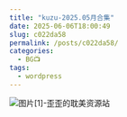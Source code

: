 ```yaml
---
title: "kuzu-2025.05月合集"
date: 2025-06-06T18:00:49
slug: c022da58
permalink: /posts/c022da58/
categories:
  - BG📺
tags:
  - wordpress
---
```


![图片[1]-歪歪的耽美资源站](/images/wp/c022da58-77d03eab.jpg)
